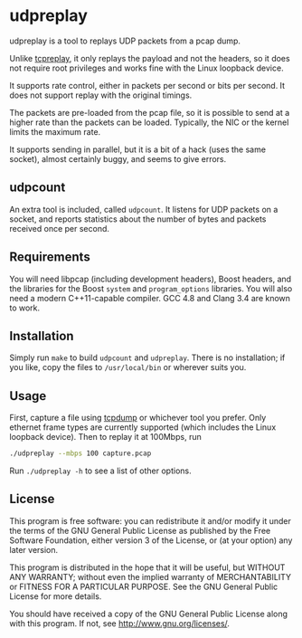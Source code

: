 # udpreplay

udpreplay is a tool to replays UDP packets from a pcap dump.

Unlike [tcpreplay](http://tcpreplay.appneta.com/), it only replays the payload
and not the headers, so it does not require root privileges and works fine with
the Linux loopback device.

It supports rate control, either in packets per second or bits per second.
It does not support replay with the original timings.

The packets are pre-loaded from the pcap file, so it is possible to send at a
higher rate than the packets can be loaded. Typically, the NIC or the kernel
limits the maximum rate.

It supports sending in parallel, but it is a bit of a hack (uses the same
socket), almost certainly buggy, and seems to give errors.

## udpcount

An extra tool is included, called `udpcount`. It listens for UDP packets on a
socket, and reports statistics about the number of bytes and packets received
once per second.

## Requirements

You will need libpcap (including development headers), Boost headers, and the
libraries for the Boost `system` and `program_options` libraries. You will
also need a modern C++11-capable compiler. GCC 4.8 and Clang 3.4 are known to
work.

## Installation

Simply run `make` to build `udpcount` and `udpreplay`. There is no
installation; if you like, copy the files to `/usr/local/bin` or wherever
suits you.

## Usage

First, capture a file using [tcpdump](http://www.tcpdump.org/) or whichever
tool you prefer. Only ethernet frame types are currently supported (which
includes the Linux loopback device). Then to replay it at 100Mbps, run

```sh
./udpreplay --mbps 100 capture.pcap
```

Run `./udpreplay -h` to see a list of other options.

## License

This program is free software: you can redistribute it and/or modify
it under the terms of the GNU General Public License as published by
the Free Software Foundation, either version 3 of the License, or
(at your option) any later version.

This program is distributed in the hope that it will be useful,
but WITHOUT ANY WARRANTY; without even the implied warranty of
MERCHANTABILITY or FITNESS FOR A PARTICULAR PURPOSE.  See the
GNU General Public License for more details.

You should have received a copy of the GNU General Public License
along with this program.  If not, see http://www.gnu.org/licenses/.
